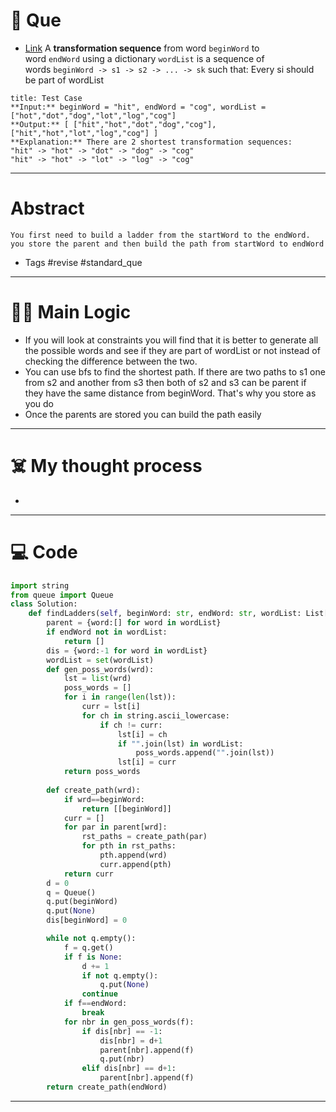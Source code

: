 # 🧩 Que
- [Link](https://leetcode.com/problems/word-ladder-ii/)
A **transformation sequence** from word `beginWord` to word `endWord` using a dictionary `wordList` is a sequence of words `beginWord -> s1 -> s2 -> ... -> sk` such that:
Every si should be part of wordList
```ad-question
title: Test Case
**Input:** beginWord = "hit", endWord = "cog", wordList = ["hot","dot","dog","lot","log","cog"]
**Output:** [ ["hit","hot","dot","dog","cog"],["hit","hot","lot","log","cog"] ]
**Explanation:** There are 2 shortest transformation sequences:
"hit" -> "hot" -> "dot" -> "dog" -> "cog"
"hit" -> "hot" -> "lot" -> "log" -> "cog"
```

---
# Abstract
```ad-abstract
You first need to build a ladder from the startWord to the endWord. you store the parent and then build the path from startWord to endWord
```

- Tags #revise #standard_que 
--- 
# 🕵️‍♂️ Main Logic
- If you will look at constraints you will find that it is better to generate all the possible words and see if they are part of wordList or not instead of checking the difference between the two.
- You can use bfs to find the shortest path. If there are two paths to s1 one from s2 and another from s3 then both of s2 and s3 can be parent if they have the same distance from beginWord. That's why you store as you do
- Once the parents are stored you can build the path easily

---
# ☠️ My thought process
- 
---

# 💻 Code
```python
import string
from queue import Queue
class Solution:
    def findLadders(self, beginWord: str, endWord: str, wordList: List[str]) -> List[List[str]]:
        parent = {word:[] for word in wordList}
        if endWord not in wordList:
            return []
        dis = {word:-1 for word in wordList}
        wordList = set(wordList)
        def gen_poss_words(wrd):
            lst = list(wrd)
            poss_words = []
            for i in range(len(lst)):
                curr = lst[i]
                for ch in string.ascii_lowercase:
                    if ch != curr:
                        lst[i] = ch
                        if "".join(lst) in wordList:
                            poss_words.append("".join(lst))
                        lst[i] = curr
            return poss_words
        
        def create_path(wrd):
            if wrd==beginWord:
                return [[beginWord]]
            curr = []
            for par in parent[wrd]:
                rst_paths = create_path(par)
                for pth in rst_paths:
                    pth.append(wrd)
                    curr.append(pth)
            return curr
        d = 0
        q = Queue()
        q.put(beginWord)
        q.put(None)
        dis[beginWord] = 0

        while not q.empty():
            f = q.get()
            if f is None:
                d += 1
                if not q.empty():
                    q.put(None)
                continue
            if f==endWord:
                break
            for nbr in gen_poss_words(f):
                if dis[nbr] == -1:
                    dis[nbr] = d+1
                    parent[nbr].append(f)
                    q.put(nbr)
                elif dis[nbr] == d+1:
                    parent[nbr].append(f)
        return create_path(endWord)

```
---
